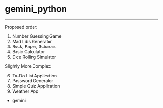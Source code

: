 # gemini_python


<hr>


Proposed order:

1. Number Guessing Game
2. Mad Libs Generator
3. Rock, Paper, Scissors
4. Basic Calculator
5. Dice Rolling Simulator


Slightly More Complex:

6. To-Do List Application
7. Password Generator
8. Simple Quiz Application
9. Weather App


- gemini
